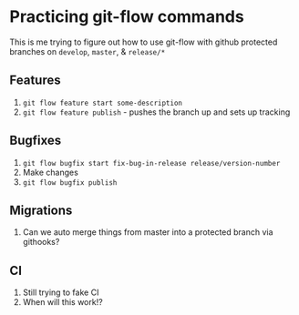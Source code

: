 # Practicing git-flow commands

This is me trying to figure out how to use git-flow with github protected branches on `develop`, `master`, & `release/*`

## Features

1. `git flow feature start some-description`
1. `git flow feature publish` - pushes the branch up and sets up tracking

## Bugfixes

1. `git flow bugfix start fix-bug-in-release release/version-number`
1. Make changes
1. `git flow bugfix publish`

## Migrations

1. Can we auto merge things from master into a protected branch via githooks?

## CI

1. Still trying to fake CI
1. When will this work!?
